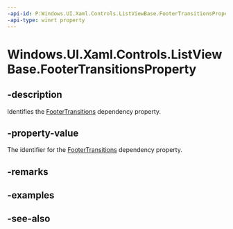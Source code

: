 ```yaml
---
-api-id: P:Windows.UI.Xaml.Controls.ListViewBase.FooterTransitionsProperty
-api-type: winrt property
---
```


<!-- Property syntax
public Windows.UI.Xaml.DependencyProperty FooterTransitionsProperty { get; }
-->

# Windows.UI.Xaml.Controls.ListViewBase.FooterTransitionsProperty

## -description
Identifies the [FooterTransitions](listviewbase_footertransitions.md) dependency property.



## -property-value
The identifier for the [FooterTransitions](listviewbase_footertransitions.md) dependency property.

## -remarks

## -examples

## -see-also
